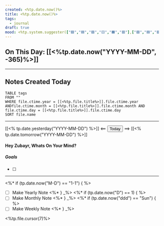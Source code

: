 ```yaml
---
created: <%tp.date.now()%>
title: <%tp.date.now()%>
tags:
  - journal
draft: true
mood: <%tp.system.suggester(["🟪️","🟦️","🟩️","🟨️","🟧️","🟥️"],["🟪️","🟦️","🟩️","🟨️","🟧️","🟥️"], false, "Mood")%>
---
```


## On This Day: [[<%tp.date.now("YYYY-MM-DD", -365)%>]]

---

## Notes Created Today

```dataview
TABLE tags
FROM ""
WHERE file.ctime.year = [[<%tp.file.title%>]].file.ctime.year ANDfile.ctime.month = [[<%tp.file.title%>]].file.ctime.month AND file.ctime.day = [[<%tp.file.title%>]].file.ctime.day
SORT file.name
```

---

[[<% tp.date.yesterday("YYYY-MM-DD") %>]] <== <button class="date_button_today">Today</button> ==> [[<% tp.date.tomorrow("YYYY-MM-DD") %>]]

#### Hey Zubayr, Whats On Your Mind? 

##### Goals

- [ ]

---

<%* if (tp.date.now("M-D") == "1-1") { %>
- [ ] Make Yearly Note
<%* } _%>
<%* if (tp.date.now("D") == 1) { %>
- [ ] Make Monthly Note
<%* } _%>
<%* if (tp.date.now("ddd") == "Sun") { %>
- [ ] Make Weekly Note
<%* } _%>

<%tp.file.cursor(7)%>